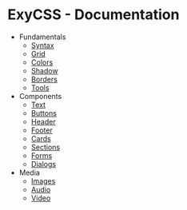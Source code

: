 # ExyCSS - Documentation

- Fundamentals
  - [Syntax](fundamentals/syntax.md)
  - [Grid](fundamentals/grid.md)
  - [Colors](fundamentals/colors.md)
  - [Shadow](fundamentals/shadow.md)
  - [Borders](fundamentals/borders.md)
  - [Tools](fundamentals/tools.md)
- Components
  - [Text](components/text.md)
  - [Buttons](components/buttons.md)
  - [Header](components/header.md)
  - [Footer](components/footer.md)
  - [Cards](components/cards.md)
  - [Sections](components/sections.md)
  - [Forms](components/forms.md)
  - [Dialogs](components/dialogs.md)
- Media
  - [Images](media/images.md)
  - [Audio](media/audio.md)
  - [Video](media/video.md)
